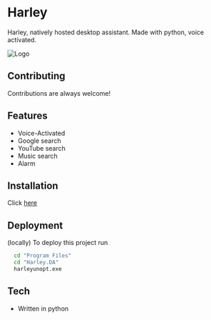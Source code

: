 
# Harley
Harley, natively hosted desktop assistant. Made with python, voice activated.

![Logo](https://i.imgur.com/wddbbdP.png)


## Contributing

Contributions are always welcome!

## Features

- Voice-Activated
- Google search
- YouTube search
- Music search
- Alarm


## Installation

Click [here](https://github.com/Ashcaberze/Harley/releases)
    
## Deployment
(locally)
To deploy this project run 

```bash
  cd "Program Files"
  cd "Harley.DA"
  harleyunopt.exe
```


## Tech
- Written in python
